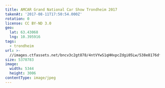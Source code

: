 ```yaml
---
title: AMCAR Grand National Car Show Trondheim 2017
takenAt: '2017-08-11T17:50:54.000Z'
rotation: 0
license: CC BY-ND 3.0
geo:
  lat: 63.43068
  lng: 10.395916
tags:
  - trondheim
url: >-
  //images.ctfassets.net/bncv3c2gt878/4ntVYwS1qHHxpcZdgi05Lw/538e8176df884202bf096979f657d8eb/amcar-grand-national-car-show-trondheim-2017_36371010931_o
size: 5370783
image:
  width: 5344
  height: 3006
contentType: image/jpeg
---
```


